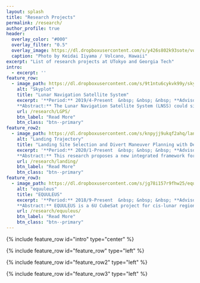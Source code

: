 ```yaml
---
layout: splash
title: "Research Projects"
permalink: /research/
author_profile: true
header:
  overlay_color: "#000"
  overlay_filter: "0.5"
  overlay_image: https://dl.dropboxusercontent.com/s/y426s802k93sote/volcano.jpg?dl=0
  caption: "Photo by Keidai Iiyama / Volcano, Hawaii"
excerpt: "List of research projects at UTokyo and Georgia Tech"
intro: 
  - excerpt: ''
feature_row:
  - image_path: https://dl.dropboxusercontent.com/s/9t1ntu6cykvk99y/skyplot.png?dl=0
    alt: "Skyplot"
    title: "Lunar Navigation Satellite System"
    excerpt: '**Period:** 2019/4-Present  &nbsp; &nbsp; &nbsp; **Advisor:** Prof.Funase (UTokyo) <br> <br>
    **Abstract:** The Lunar Navigation Satellite System (LNSS) could significantly improve the operational capability and flexibility of future lunar missions by providing real-time, continuous, and highly accurate positioning services to lunar users. I am studying the system configuration optimization, development strategy optimization, and autonomous operation strategies of LNSS.'
    url: /research/LGPS/
    btn_label: "Read More"
    btn_class: "btn--primary"
feature_row2:
  - image_path: https://dl.dropboxusercontent.com/s/knpyjj9ukqf2ahq/landing_trajectory.png?dl=0
    alt: "Landing Trajectory"
    title: "Landing Site Selection and Divert Maneuver Planning with Deep Reinforcement Learning"
    excerpt: '**Period:** 2020/1-Present  &nbsp; &nbsp; &nbsp; **Advisor:** Prof.Ho (Georgia Tech) <br> <br>
    **Abstract:** This research proposes a new integrated framework for identifying safe landing locations and planning in-flight divert maneuvers. I build a reinforcement learning framework that optimizes a landing site selection strategy concurrently with a guidance and control strategy to the target landing site to achieve a safe and efficient landing trajectory at a system-level.'
    url: /research/landing/
    btn_label: "Read More"
    btn_class: "btn--primary"
feature_row3:
  - image_path: https://dl.dropboxusercontent.com/s/jg78i157r9fhw25/equuleus.jpg?dl=0
    alt: "equuleus"
    title: "EQUULEUS"
    excerpt: '**Period:** 2018/9-Present  &nbsp; &nbsp; &nbsp; **Advisor:** Prof.Funase (UTokyo) <br> <br>
    **Abstract:** EQUULEUS is a 6U CubeSat project for cis-lunar region exploration, which is developed by JAXA and The University of Tokyo. I am mainly working on thermal analysis, simulator implementation, and on-board software development. '
    url: /research/equuleus/
    btn_label: "Read More"
    btn_class: "btn--primary"
---
```


{% include feature_row id="intro" type="center" %}

{% include feature_row id="feature_row" type="left" %}

{% include feature_row id="feature_row2" type="left" %}

{% include feature_row id="feature_row3" type="left" %}